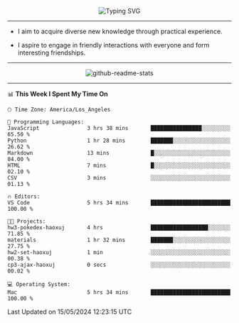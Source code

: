 <p align="center">
  <img src="https://readme-typing-svg.demolab.com?font=Fira+Code&weight=500&size=32&duration=2500&pause=1600&center=true&vCenter=true&random=false&width=1024&height=64&lines=Hi+there+%F0%9F%91%8B;I'm+delighted+you+could+make+it+here+%F0%9F%8E%89;I'm+Harry%2C+a+college+student+still+finding+my+way" alt="Typing SVG" />
</p>


---


- I aim to acquire diverse new knowledge through practical experience.

- I aspire to engage in friendly interactions with everyone and form interesting friendships.


---


<p align="center">
  <img src="https://github-readme-stats.vercel.app/api?username=Harry-Jing&show_icons=true" alt="github-readme-stats"/>
</p>


---

<!--START_SECTION:waka-->
📊 **This Week I Spent My Time On** 

```text
🕑︎ Time Zone: America/Los_Angeles

💬 Programming Languages: 
JavaScript               3 hrs 38 mins       ████████████████░░░░░░░░░   65.50 % 
Python                   1 hr 28 mins        ███████░░░░░░░░░░░░░░░░░░   26.62 % 
Markdown                 13 mins             █░░░░░░░░░░░░░░░░░░░░░░░░   04.00 % 
HTML                     7 mins              █░░░░░░░░░░░░░░░░░░░░░░░░   02.10 % 
CSV                      3 mins              ░░░░░░░░░░░░░░░░░░░░░░░░░   01.13 % 

🔥 Editors: 
VS Code                  5 hrs 34 mins       █████████████████████████   100.00 % 

🐱‍💻 Projects: 
hw3-pokedex-haoxuj       4 hrs               ██████████████████░░░░░░░   71.85 % 
materials                1 hr 32 mins        ███████░░░░░░░░░░░░░░░░░░   27.75 % 
hw2-set-haoxuj           1 min               ░░░░░░░░░░░░░░░░░░░░░░░░░   00.38 % 
cp3-ajax-haoxuj          0 secs              ░░░░░░░░░░░░░░░░░░░░░░░░░   00.02 % 

💻 Operating System: 
Mac                      5 hrs 34 mins       █████████████████████████   100.00 % 
```


 Last Updated on 15/05/2024 12:23:15 UTC
<!--END_SECTION:waka-->
